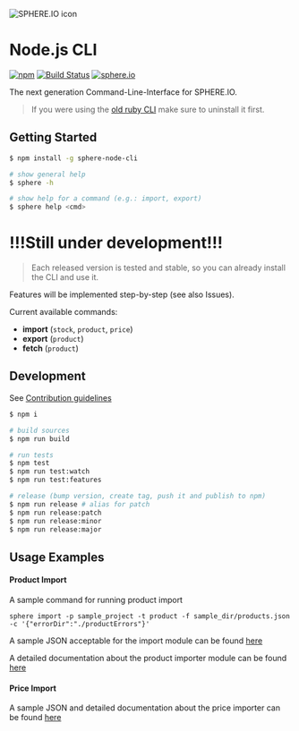 ![SPHERE.IO icon](https://admin.sphere.io/assets/images/sphere_logo_rgb_long.png)

# Node.js CLI

[![npm](https://img.shields.io/npm/v/sphere-node-cli.svg)](https://www.npmjs.com/package/sphere-node-cli) [![Build Status](https://travis-ci.org/sphereio/sphere-node-cli.svg?branch=master)](https://travis-ci.org/sphereio/sphere-node-cli) [![sphere.io](https://img.shields.io/badge/api-%7B%22name%22:%20%22sphere.io%22%7D-yellow.svg?style=flat)](http://dev.sphere.io)

The next generation Command-Line-Interface for SPHERE.IO.

> If you were using the [old ruby CLI](https://github.com/sphereio/sphere-cli) make sure to uninstall it first.

## Getting Started

```bash
$ npm install -g sphere-node-cli

# show general help
$ sphere -h

# show help for a command (e.g.: import, export)
$ sphere help <cmd>
```

# !!!Still under development!!!
> Each released version is tested and stable, so you can already install the CLI and use it.

Features will be implemented step-by-step (see also Issues).

Current available commands:

- **import** (`stock`, `product`, `price`)
- **export** (`product`)
- **fetch** (`product`)


## Development

See [Contribution guidelines](CONTRIBUTING.md)

```bash
$ npm i

# build sources
$ npm run build

# run tests
$ npm test
$ npm run test:watch
$ npm run test:features

# release (bump version, create tag, push it and publish to npm)
$ npm run release # alias for patch
$ npm run release:patch
$ npm run release:minor
$ npm run release:major
```
## Usage Examples

#### Product Import

A sample command for running product import 

`sphere import -p sample_project -t product -f sample_dir/products.json -c '{"errorDir":"./productErrors"}'`

A sample JSON acceptable for the import module can be found [here](https://github.com/sphereio/sphere-product-import/blob/master/samples/sample-products.json)

A detailed documentation about the product importer module can be found [here](https://github.com/sphereio/sphere-product-import/wiki/Product-Importer)

#### Price Import

A sample JSON and detailed documentation about the price importer can be found [here](https://github.com/sphereio/sphere-product-import/wiki/Price-Importer)